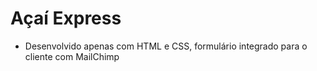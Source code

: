 # Açaí Express 

- Desenvolvido apenas com HTML e CSS, formulário integrado para o cliente com MailChimp 

  